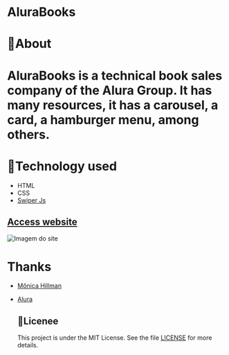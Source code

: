 # AluraBooks
# 📒About
#  AluraBooks is a technical book sales company of the Alura Group. It has many resources, it has a carousel, a card, a hamburger menu, among others.
# 📂Technology used 
- HTML
- CSS
- [Swiper Js](https://swiperjs.com/)

## [Access website]()
![Imagem do site](https://lh3.googleusercontent.com/pw/AP1GczO0pX0zmPMliWLNpaF75BDWt5482ECVcQzqgon6p6XMdYikuVoL_RQkFiTQRCPkp0bnoHlh4oMqkVaXxvQrZERo1mXpA-CuCnJDRnLhD3LSlHRGu0ymAA0_Z_k8TuXTnsfj0j_a_u1ZEq3BuHM9xsq7w_GwA42iSG-PPFmLKUssRofuhinccEDMbEYlMyDN56pHXsAYVjCese2czg1ToJOmjYSqUW5xb76O44kTFlMhWiVievCXmuNfMJCTkg3KkyO7wS4nC0lmppiH0Z9WqaSvKJS36Jy-PUlVhrOg-U3adhcIk8TAAzhU059UtFrIToGkzqaFkN_4yHHkT-aB-d8ztQFLJIcXGZdFZQBnsvxQLNa1qzooLQ_oLokYnA79fReQd1937HOIU-10Y0wl0DdNSi6GzAuEDgT9caevEsNT54japTxAgLPBOmvPFWbcieROlzh5IkbKObFGDWiBBObu_02D_qsma5bnvUCHKkRAYo3tsLjmQrppBbizWczixwh0iIkeovo5pjH2mtNS4444koXctnlPr0cfztdl9Tc1zTjX2YmU9Gb5hyk16EGAZA4n7o5qEa4nsZ0TvpiTQgPuApOGzeyfFMNJq6X_nnEkPc-lTGiQaH8h9OcG9sKjd79j8Udt0PiBy0weOeGwi79G-XEyk-kzjLPCbObZO9SQN2zbiq6xLyzC-iy41FuOaMfOaPWqmer9Us6YQK-8T293KfS5--FfayhaOCxJszT4wccNXG9XUThEpVkuXry4i611Vylnx96pb8fV78WkrTSm-poZ3Xy6xiC9PJMShuhRzJABb9WdgAk7tRO2DiBxvtMhgw2HvxUE1cHyUexkWeBIi7HFV1cUmA4vPq064PF9CGYSwCosyNTsFGbIZj4KiZmwcGcGL5CpG1ynNSjycw=w928-h928-s-no-gm?authuser=0)

#   Thanks
 - [Mônica Hillman](https://www.instagram.com/monihillman?igsh=dzdicXowbzQ0Z2xy)
 
- [Alura](https://www.instagram.com/aluraonline?igsh=MWVzZjVsZXZteG16aA==)

  ## 📃Licenee
  This project is under the MIT License. See the file [LICENSE](https://opensource.org/license/mit) for more details.
